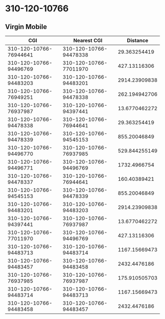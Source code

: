 # 310-120-10766
## Virgin Mobile


| CGI | Nearest CGI | Distance |
|-----|-------------|----------|
| 310-120-10766-76944641 | 310-120-10766-94478338 | 29.363254419 |
| 310-120-10766-94496769 | 310-120-10766-77011970 | 427.13116306 |
| 310-120-10766-94483203 | 310-120-10766-94483201 | 2914.23909838 |
| 310-120-10766-76949251 | 310-120-10766-94478338 | 262.194942706 |
| 310-120-10766-76937987 | 310-120-10766-94397441 | 13.6770462272 |
| 310-120-10766-94478338 | 310-120-10766-76944641 | 29.363254419 |
| 310-120-10766-94478339 | 310-120-10766-94545153 | 855.20046849 |
| 310-120-10766-94496770 | 310-120-10766-76937985 | 529.844255149 |
| 310-120-10766-94496771 | 310-120-10766-94496769 | 1732.4966754 |
| 310-120-10766-94478337 | 310-120-10766-76944641 | 160.40389421 |
| 310-120-10766-94545153 | 310-120-10766-94478339 | 855.20046849 |
| 310-120-10766-94483201 | 310-120-10766-94483203 | 2914.23909838 |
| 310-120-10766-94397441 | 310-120-10766-76937987 | 13.6770462272 |
| 310-120-10766-77011970 | 310-120-10766-94496769 | 427.13116306 |
| 310-120-10766-94483713 | 310-120-10766-94483714 | 1167.15669473 |
| 310-120-10766-94483457 | 310-120-10766-94483458 | 2432.4476186 |
| 310-120-10766-76937985 | 310-120-10766-76937987 | 175.910505703 |
| 310-120-10766-94483714 | 310-120-10766-94483713 | 1167.15669473 |
| 310-120-10766-94483458 | 310-120-10766-94483457 | 2432.4476186 |
